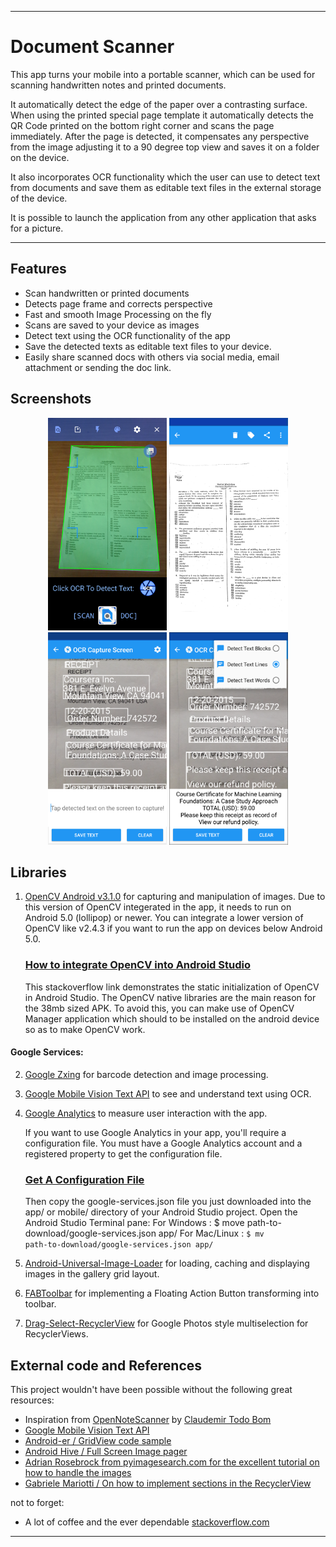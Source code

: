 <hr>

# Document Scanner


This app turns your mobile into a portable scanner, which can be used for scanning handwritten notes and printed documents.

It automatically detect the edge of the paper over a contrasting surface. When using the printed special page template it automatically detects the QR Code printed on the bottom right corner and scans the page immediately. After the page is detected, it compensates any perspective from the image adjusting it to a 90 degree top view and saves it on a folder on the device.

It also incorporates OCR functionality which the user can use to detect text from documents and save them as editable text files in the external storage of the device.

It is  possible to launch the application from any other application that asks for a picture.

<hr>

## Features

* Scan handwritten or printed documents
* Detects page frame and corrects perspective
* Fast and smooth Image Processing on the fly
* Scans are saved to your device as images
* Detect text using the OCR functionality of the app
* Save the detected texts as editable text files to your device.
* Easily share scanned docs with others via social media, email attachment or sending the doc link.



## Screenshots


<p align="center">
  <img src="https://raw.githubusercontent.com/Aniruddha-Tapas/Capstone-Project/master/Screenshots/Screenshot1.png" height="340" width="190"/>
  <img src="https://raw.githubusercontent.com/Aniruddha-Tapas/Capstone-Project/master/Screenshots/Screenshot2.png" height="340" width="190"/>
  <img src="https://raw.githubusercontent.com/Aniruddha-Tapas/Capstone-Project/master/Screenshots/Screenshot3.png" height="340" width="190"/>
  <img src="https://raw.githubusercontent.com/Aniruddha-Tapas/Capstone-Project/master/Screenshots/Screenshot4.png" height="340" width="190"/>
</p>


## Libraries
1. [OpenCV Android v3.1.0](http://opencv.org/platforms/android.html) for capturing and manipulation of images.
	Due to this version of OpenCV integerated in the app, it needs to run on Android 5.0 (lollipop) or newer. You can integrate a lower version of OpenCV like v2.4.3 if you want to run the app on devices below Android 5.0.
	
	### [How to integrate OpenCV into Android Studio](http://stackoverflow.com/questions/27406303/opencv-in-android-studio) 
	
	This stackoverflow link demonstrates the static initialization of OpenCV in Android Studio. The OpenCV native libraries are the main reason for the 38mb sized APK. To avoid this, you can make use of OpenCV Manager application which should to be installed on the android device so as to make OpenCV work.

#### Google Services:

2. [Google Zxing](https://github.com/zxing/zxing) for barcode detection and image processing.

3. [Google Mobile Vision Text API](https://developers.google.com/vision/) to see and understand text using OCR.

4. [Google Analytics](https://developers.google.com/analytics/devguides/collection/android/v4/) to measure user interaction with the app.

	If you want to use Google Analytics in your app, you'll require a configuration file.  You must have a Google Analytics account and a registered property to get the configuration file.
	
	### [Get A Configuration File](https://developers.google.com/mobile/add?platform=android&cntapi=analytics&cnturl=https:%2F%2Fdevelopers.google.com%2Fanalytics%2Fdevguides%2Fcollection%2Fandroid%2Fv4%2Fapp%3Fconfigured%3Dtrue&cntlbl=Continue%20Adding%20Analytics)
	
	Then copy the google-services.json file you just downloaded into the app/ or mobile/ directory of your Android Studio project. Open the Android Studio Terminal pane:
	For Windows : $ move path-to-download/google-services.json app/
	For Mac/Linux : <code>$ mv path-to-download/google-services.json app/</code>
	
5. [Android-Universal-Image-Loader](https://github.com/nostra13/Android-Universal-Image-Loader) for loading, caching and displaying images in the gallery grid layout.

6. [FABToolbar](https://github.com/fafaldo/FABToolbar) for implementing a Floating Action Button transforming into toolbar.

7. [Drag-Select-RecyclerView](https://github.com/afollestad/drag-select-recyclerview) for Google Photos style multiselection for RecyclerViews.


## External code and References 

This project wouldn't have been possible without the following great resources:

* Inspiration from [OpenNoteScanner](https://github.com/ctodobom/OpenNoteScanner) by [Claudemir Todo Bom](https://github.com/ctodobom)
* [Google Mobile Vision Text API](https://developers.google.com/vision/text-overview)
* [Android-er / GridView code sample](http://android-er.blogspot.com.br/2012/07/gridview-loading-photos-from-sd-card.html)
* [Android Hive / Full Screen Image pager](http://www.androidhive.info/2013/09/android-fullscreen-image-slider-with-swipe-and-pinch-zoom-gestures/)
* [Adrian Rosebrock from pyimagesearch.com for the excellent tutorial on how to handle the images](http://www.pyimagesearch.com/2014/09/01/build-kick-ass-mobile-document-scanner-just-5-minutes/)
* [Gabriele Mariotti / On how to implement sections in the RecyclerView](https://gist.github.com/gabrielemariotti/e81e126227f8a4bb339c)

not to forget:
* A lot of coffee and the ever dependable [stackoverflow.com](http://stackoverflow.com/)

<hr>
